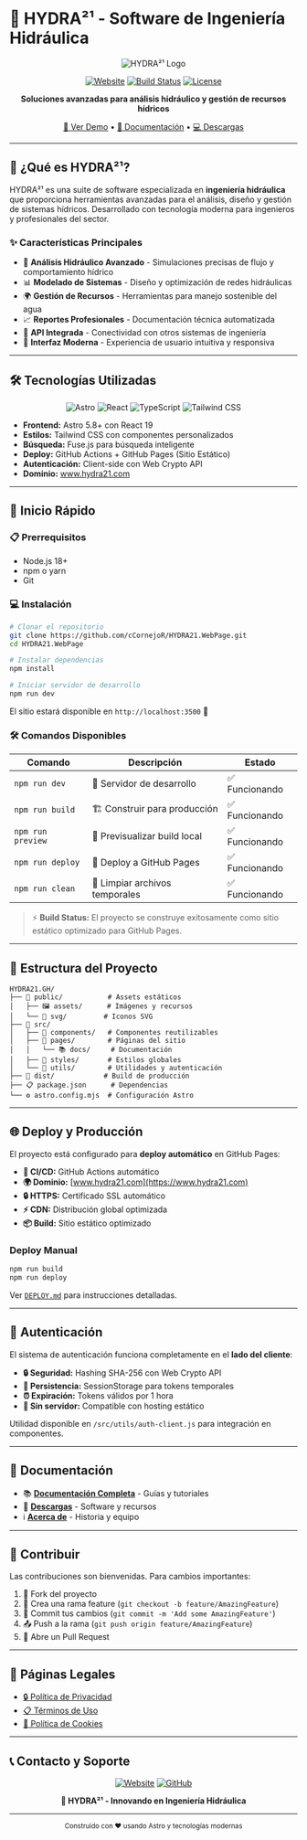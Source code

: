 # 🌊 HYDRA²¹ - Software de Ingeniería Hidráulica

<div align="center">

![HYDRA²¹ Logo](https://img.shields.io/badge/HYDRA²¹-Ingeniería%20Hidráulica-0ea5e9?style=for-the-badge&logo=water&logoColor=white)

[![Website](https://img.shields.io/badge/🌐%20Website-www.hydra21.com-0ea5e9?style=for-the-badge)](https://www.hydra21.com)
[![Build Status](https://img.shields.io/github/actions/workflow/status/cCornejoR/HYDRA21.WebPage/deploy.yml?style=for-the-badge&label=Deploy)](https://github.com/cCornejoR/HYDRA21.WebPage/actions)
[![License](https://img.shields.io/badge/License-MIT-green?style=for-the-badge)](LICENSE)

**Soluciones avanzadas para análisis hidráulico y gestión de recursos hídricos**

[🚀 Ver Demo](https://www.hydra21.com) • [📖 Documentación](https://www.hydra21.com/docs) • [💻 Descargas](https://www.hydra21.com/descargas)

</div>

---

## 🎯 ¿Qué es HYDRA²¹?

HYDRA²¹ es una suite de software especializada en **ingeniería hidráulica** que proporciona herramientas avanzadas para el análisis, diseño y gestión de sistemas hídricos. Desarrollado con tecnología moderna para ingenieros y profesionales del sector.

### ✨ Características Principales

- 🔬 **Análisis Hidráulico Avanzado** - Simulaciones precisas de flujo y comportamiento hídrico
- 📊 **Modelado de Sistemas** - Diseño y optimización de redes hidráulicas
- 🌍 **Gestión de Recursos** - Herramientas para manejo sostenible del agua
- 📈 **Reportes Profesionales** - Documentación técnica automatizada
- 🔗 **API Integrada** - Conectividad con otros sistemas de ingeniería
- 📱 **Interfaz Moderna** - Experiencia de usuario intuitiva y responsiva

---

## 🛠️ Tecnologías Utilizadas

<div align="center">

![Astro](https://img.shields.io/badge/Astro-FF5F00?style=for-the-badge&logo=astro&logoColor=white)
![React](https://img.shields.io/badge/React-20232A?style=for-the-badge&logo=react&logoColor=61DAFB)
![TypeScript](https://img.shields.io/badge/TypeScript-007ACC?style=for-the-badge&logo=typescript&logoColor=white)
![Tailwind CSS](https://img.shields.io/badge/Tailwind_CSS-38B2AC?style=for-the-badge&logo=tailwind-css&logoColor=white)

</div>

- **Frontend:** Astro 5.8+ con React 19
- **Estilos:** Tailwind CSS con componentes personalizados
- **Búsqueda:** Fuse.js para búsqueda inteligente
- **Deploy:** GitHub Actions + GitHub Pages (Sitio Estático)
- **Autenticación:** Client-side con Web Crypto API
- **Dominio:** www.hydra21.com

---

## 🚀 Inicio Rápido

### 📋 Prerrequisitos

- Node.js 18+
- npm o yarn
- Git

### 💻 Instalación

```bash
# Clonar el repositorio
git clone https://github.com/cCornejoR/HYDRA21.WebPage.git
cd HYDRA21.WebPage

# Instalar dependencias
npm install

# Iniciar servidor de desarrollo
npm run dev
```

El sitio estará disponible en `http://localhost:3500` 🎉

### 🛠️ Comandos Disponibles

| Comando           | Descripción                    | Estado         |
| ----------------- | ------------------------------ | -------------- |
| `npm run dev`     | 🔧 Servidor de desarrollo      | ✅ Funcionando |
| `npm run build`   | 🏗️ Construir para producción   | ✅ Funcionando |
| `npm run preview` | 👀 Previsualizar build local   | ✅ Funcionando |
| `npm run deploy`  | 🚀 Deploy a GitHub Pages       | ✅ Funcionando |
| `npm run clean`   | 🧹 Limpiar archivos temporales | ✅ Funcionando |

> ⚡ **Build Status:** El proyecto se construye exitosamente como sitio estático optimizado para GitHub Pages.

---

## 📁 Estructura del Proyecto

```
HYDRA21.GH/
├── 📂 public/           # Assets estáticos
│   ├── 🖼️ assets/      # Imágenes y recursos
│   └── 🎨 svg/         # Iconos SVG
├── 📂 src/
│   ├── 🧩 components/   # Componentes reutilizables
│   ├── 📄 pages/        # Páginas del sitio
│   │   └── 📚 docs/     # Documentación
│   ├── 🎨 styles/       # Estilos globales
│   └── 🔧 utils/        # Utilidades y autenticación
├── 📂 dist/            # Build de producción
├── 📋 package.json      # Dependencias
└── ⚙️ astro.config.mjs  # Configuración Astro
```

---

## 🌐 Deploy y Producción

El proyecto está configurado para **deploy automático** en GitHub Pages:

- **🔄 CI/CD:** GitHub Actions automático
- **🌍 Dominio:** [www.hydra21.com](https://www.hydra21.com)
- **🔒 HTTPS:** Certificado SSL automático
- **⚡ CDN:** Distribución global optimizada
- **📦 Build:** Sitio estático optimizado

### Deploy Manual

```bash
npm run build
npm run deploy
```

Ver [`DEPLOY.md`](DEPLOY.md) para instrucciones detalladas.

---

## 🔐 Autenticación

El sistema de autenticación funciona completamente en el **lado del cliente**:

- **🔒 Seguridad:** Hashing SHA-256 con Web Crypto API
- **💾 Persistencia:** SessionStorage para tokens temporales
- **⏰ Expiración:** Tokens válidos por 1 hora
- **🚫 Sin servidor:** Compatible con hosting estático

Utilidad disponible en `/src/utils/auth-client.js` para integración en componentes.

---

## 📖 Documentación

- 📚 **[Documentación Completa](https://www.hydra21.com/docs)** - Guías y tutoriales
- 💾 **[Descargas](https://www.hydra21.com/descargas)** - Software y recursos
- ℹ️ **[Acerca de](https://www.hydra21.com/about)** - Historia y equipo

---

## 🤝 Contribuir

Las contribuciones son bienvenidas. Para cambios importantes:

1. 🍴 Fork del proyecto
2. 🌟 Crea una rama feature (`git checkout -b feature/AmazingFeature`)
3. 💾 Commit tus cambios (`git commit -m 'Add some AmazingFeature'`)
4. 📤 Push a la rama (`git push origin feature/AmazingFeature`)
5. 🔄 Abre un Pull Request

---

## 📄 Páginas Legales

- [🔒 Política de Privacidad](https://www.hydra21.com/privacidad)
- [📋 Términos de Uso](https://www.hydra21.com/terminos)
- [🍪 Política de Cookies](https://www.hydra21.com/cookies)

---

## 📞 Contacto y Soporte

<div align="center">

[![Website](https://img.shields.io/badge/🌐%20Sitio%20Web-www.hydra21.com-0ea5e9?style=for-the-badge)](https://www.hydra21.com)
[![GitHub](https://img.shields.io/badge/📂%20GitHub-cCornejoR-black?style=for-the-badge&logo=github)](https://github.com/cCornejoR)

**🌊 HYDRA²¹ - Innovando en Ingeniería Hidráulica**

</div>

---

<div align="center">
  <sub>Construido con ❤️ usando Astro y tecnologías modernas</sub>
</div>
